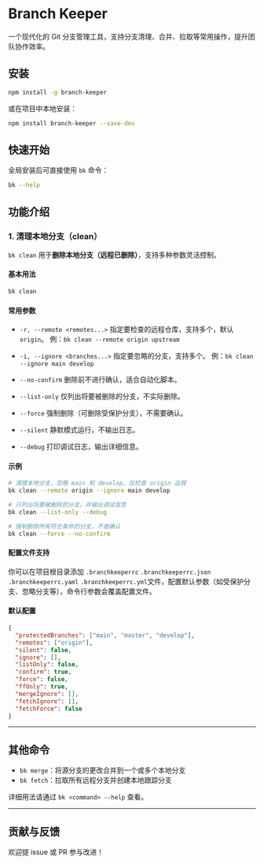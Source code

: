 # Branch Keeper

一个现代化的 Git 分支管理工具，支持分支清理、合并、拉取等常用操作，提升团队协作效率。

## 安装

```bash
npm install -g branch-keeper
```

或在项目中本地安装：

```bash
npm install branch-keeper --save-dev
```

## 快速开始

全局安装后可直接使用 `bk` 命令：

```bash
bk --help
```

## 功能介绍

### 1. 清理本地分支（clean）

`bk clean` 用于**删除本地分支（远程已删除）**，支持多种参数灵活控制。

#### 基本用法

```bash
bk clean
```

#### 常用参数

- `-r, --remote <remotes...>`
  指定要检查的远程仓库，支持多个，默认 `origin`。
  例：`bk clean --remote origin upstream`

- `-i, --ignore <branches...>`
  指定要忽略的分支，支持多个。
  例：`bk clean --ignore main develop`

- `--no-confirm`
  删除前不进行确认，适合自动化脚本。

- `--list-only`
  仅列出将要被删除的分支，不实际删除。

- `--force`
  强制删除（可删除受保护分支），不需要确认。

- `--silent`
  静默模式运行，不输出日志。

- `--debug`
  打印调试日志，输出详细信息。

#### 示例

```bash
# 清理本地分支，忽略 main 和 develop，仅检查 origin 远程
bk clean --remote origin --ignore main develop

# 只列出将要被删除的分支，并输出调试信息
bk clean --list-only --debug

# 强制删除所有符合条件的分支，不做确认
bk clean --force --no-confirm
```

#### 配置文件支持

你可以在项目根目录添加 `.branchkeeperrc` `.branchkeeperrc.json` `.branchkeeperrc.yaml` `.branchkeeperrc.yml`文件，配置默认参数（如受保护分支、忽略分支等），命令行参数会覆盖配置文件。

#### 默认配置

```json
{
  "protectedBranches": ["main", "master", "develop"],
  "remotes": ["origin"],
  "silent": false,
  "ignore": [],
  "listOnly": false,
  "confirm": true,
  "force": false,
  "ffOnly": true,
  "mergeIgnore": [],
  "fetchIgnore": [],
  "fetchForce": false
}
```

---

## 其他命令

- `bk merge`：将源分支的更改合并到一个或多个本地分支
- `bk fetch`：拉取所有远程分支并创建本地跟踪分支

详细用法请通过 `bk <command> --help` 查看。

---

## 贡献与反馈

欢迎提 issue 或 PR 参与改进！